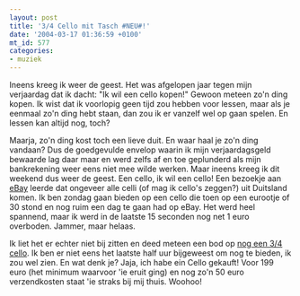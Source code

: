 ```yaml
---
layout: post
title: '3/4 Cello mit Tasch #NEU#!'
date: '2004-03-17 01:36:59 +0100'
mt_id: 577
categories:
- muziek
---
```

Ineens kreeg ik weer de geest. Het was afgelopen jaar tegen mijn verjaardag dat ik dacht: "Ik wil een cello kopen!" Gewoon meteen zo'n ding kopen. Ik wist dat ik voorlopig geen tijd zou hebben voor lessen, maar als je eenmaal zo'n ding hebt staan, dan zou ik er vanzelf wel op gaan spelen. En lessen kan altijd nog, toch?

Maarja, zo'n ding kost toch een lieve duit. En waar haal je zo'n ding vandaan? Dus de goedgevulde envelop waarin ik mijn verjaardagsgeld bewaarde lag daar maar en werd zelfs af en toe geplunderd als mijn bankrekening weer eens niet mee wilde werken. Maar ineens kreeg ik dit weekend dus weer de geest. Een cello, ik wil een cello! Een bezoekje aan <a href="http://www.ebay.nl/">eBay</a> leerde dat ongeveer alle celli (of mag ik cello's zeggen?) uit Duitsland komen. Ik ben zondag gaan bieden op een cello die toen op een eurootje of 30 stond en nog ruim een dag te gaan had op eBay. Het werd heel spannend, maar ik werd in de laatste 15 seconden nog net 1 euro overboden. Jammer, maar helaas.

Ik liet het er echter niet bij zitten en deed meteen een bod op <a href="http://cgi.ebay.de/ws/eBayISAPI.dll?ViewItem&item=3710243974&ssPageName=ADME:B:EOAB:NL:6">nog een 3/4 cello</a>. Ik ben er niet eens het laatste half uur bijgeweest om nog te bieden, ik zou wel zien. En wat denk je? Jaja, ich habe ein Cello gekauft! Voor 199 euro (het minimum waarvoor 'ie eruit ging) en nog zo'n 50 euro verzendkosten staat 'ie straks bij mij thuis. Woohoo!
